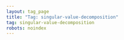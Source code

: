 ```yaml
---
layout: tag_page
title: "Tag: singular-value-decomposition"
tag: singular-value-decomposition
robots: noindex
---
```

